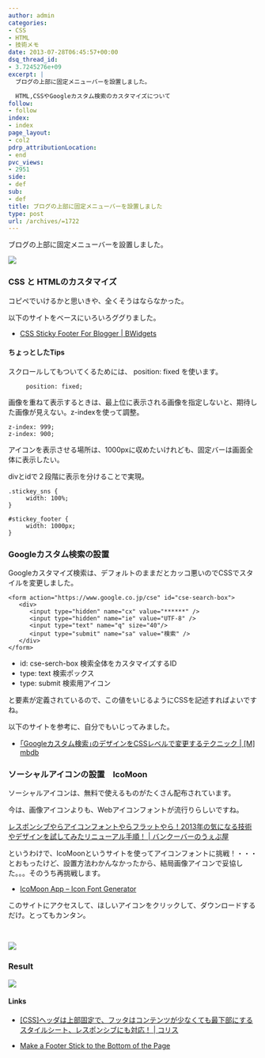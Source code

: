 ```yaml
---
author: admin
categories:
- CSS
- HTML
- 技術メモ
date: 2013-07-28T06:45:57+00:00
dsq_thread_id:
- 3.7245276e+09
excerpt: |
  ブログの上部に固定メニューバーを設置しました。

  HTML,CSSやGoogleカスタム検索のカスタマイズについて
follow:
- follow
index:
- index
page_layout:
- col2
pdrp_attributionLocation:
- end
pvc_views:
- 2951
side:
- def
sub:
- def
title: ブログの上部に固定メニューバーを設置しました
type: post
url: /archives/=1722
---
```


ブログの上部に固定メニューバーを設置しました。

![][1]

### CSS と HTMLのカスタマイズ

コピペでいけるかと思いきや、全くそうはならなかった。

以下のサイトをベースにいろいろググりました。

  * <a href="https://www.bwidgets.com/2012/06/css-sticky-footer-for-blogger.html" target="_blank">CSS Sticky Footer For Blogger | BWidgets</a>



#### ちょっとしたTips

スクロールしてもついてくるためには、 position: fixed を使います。

         position: fixed;
    

画像を重ねて表示するときは、最上位に表示される画像を指定しないと、期待した画像が見えない。z-indexを使って調整。

    z-index: 999;
    z-index: 900;
    

アイコンを表示させる場所は、1000pxに収めたいけれども、固定バーは画面全体に表示したい。

divとidで２段階に表示を分けることで実現。

    .stickey_sns {
         width: 100%;
    }
    
    #stickey_footer {
         width: 1000px;
    }
    

### Googleカスタム検索の設置

Googleカスタマイズ検索は、デフォルトのままだとカッコ悪いのでCSSでスタイルを変更しました。

    <form action="https://www.google.co.jp/cse" id="cse-search-box">
       <div>
          <input type="hidden" name="cx" value="******" />
          <input type="hidden" name="ie" value="UTF-8" />
          <input type="text" name="q" size="40"/>
          <input type="submit" name="sa" value="検索" />
       </div>
    </form>
    

  * id: cse-serch-box 検索全体をカスタマイズするID
  * type: text 検索ポックス
  * type: submit 検索用アイコン

と要素が定義されているので、この値をいじるようにCSSを記述すればよいですね。

以下のサイトを参考に、自分でもいじってみました。

  * <a href="https://mbdb.jp/hacks/web-technical/google-custom-search-css-design.html" target="_blank">｢Googleカスタム検索｣のデザインをCSSレベルで変更するテクニック | [M] mbdb</a>

### ソーシャルアイコンの設置　IcoMoon

ソーシャルアイコンは、無料で使えるものがたくさん配布されています。

今は、画像アイコンよりも、Webアイコンフォントが流行りらしいですね。

<a href="https://webya.opdsgn.com/webtech/renewal2013/" target="_blank">レスポンシブやらアイコンフォントやらフラットやら！2013年の気になる技術やデザインを試してみたリニューアル手順！ | バンクーバーのうぇぶ屋</a>

というわけで、IcoMoonというサイトを使ってアイコンフォントに挑戦！・・・とおもったけど、設置方法わかんなかったから、結局画像アイコンで妥協した。。。そのうち再挑戦します。

  * <a href="https://icomoon.io/app/" target="_blank">IcoMoon App &#8211; Icon Font Generator</a>

このサイトにアクセスして、ほしいアイコンをクリックして、ダウンロードするだけ。とってもカンタン。

</br>

![][2]

### Result

![][1]

#### Links

  * <a href="https://coliss.com/articles/build-websites/operation/css/sticky-footer-navbar-by-bootstrap.html" target="_blank">[CSS]ヘッダは上部固定で、フッタはコンテンツが少なくても最下部にするスタイルシート、レスポンシブにも対応！ | コリス</a>

  * <a href="https://ryanfait.com/resources/footer-stick-to-bottom-of-page/" target="_blank">Make a Footer Stick to the Bottom of the Page</a>

 [1]: https://lh4.ggpht.com/-GpdnPXxTd0I/UfS1EnZ5jTI/AAAAAAAAAuk/wL7YKYmI6yQ/SnapCrab_NoName_2013-7-28_15-7-4_No-00.jpg
 [2]: https://lh5.ggpht.com/-M2kw-tGcoy4/UfSz6HoUOYI/AAAAAAAAAuY/xcC_PSIo4tA/SnapCrab_NoName_2013-7-28_14-10-0_No-00.jpg